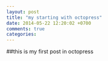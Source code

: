 ```yaml
---
layout: post
title: "my starting with octopress"
date: 2014-05-22 12:20:02 +0700
comments: true
categories: 
---
```

##this is my first post in octopress